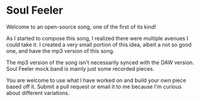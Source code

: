 # Soul Feeler
Welcome to an open-source song, one of the first of its kind!

As I started to compose this song, I realized there were multiple avenues I could take it. I created a very small
portion of this idea, albeit a not so good one, and have the mp3 version of this song.

The mp3 version of the song isn't necessarily synced with the DAW version. Soul Feeler mock.band is mainly just some recorded pieces. 

You are welcome to use what I have worked on and build your own piece based off it. Submit a pull request or email it to
me because I'm curious about different variations. 
